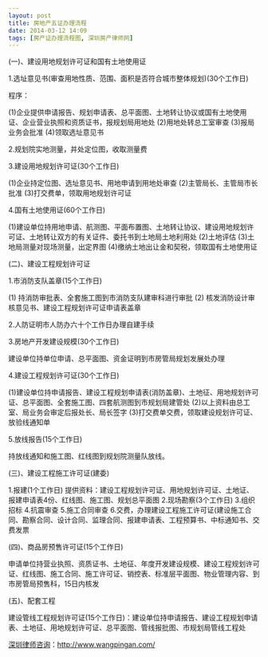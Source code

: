 ```yaml
---
layout: post
title: 房地产五证办理流程
date: 2014-03-12 14:09
tags: [房产证办理流程图, 深圳房产律师网]
---
```

(一)、建设用地规划许可证和国有土地使用证

1.选址意见书(审查用地性质、范围、面积是否符合城市整体规划)(30个工作日)

程序：

(1)企业提供申请报告、规划申请表、总平面图、土地转让协议或国有土地使用证、企业营业执照和资质证书，报规划局用地处
(2)用地处转总工室审查
(3)报局业务会批准
(4)领取选址意见书

2.规划院实地测量，并处定位图，收取测量费

3.建设用地规划许可证(30个工作日)

(1)企业持定位图、选址意见书、用地申请到用地处审查
(2)主管局长、主管局市长批准
(3)打交费单，领取用地规划许可证

4.国有土地使用证(60个工作日)

(1)建设单位持用地申请、航测图、平面布置图、土地转让协议、建设用地规划许可证、土地转让双方的有关证件、委托书到土地局土地利用处
(2)土地评估
(3)土地局测量对现场测量，出定界图
(4)缴纳土地出让金和契税，领取国有土地使用证

(二)、建设工程规划许可证

1.市消防支队盖章(15个工作日)

(1) 持消防审批表、全套施工图到市消防支队建审科进行审批
(2) 核发消防设计审核意见书、建设工程规划许可证申请表盖章

2.人防证明市人防办六十个工作日办理自建手续

3.房地产开发建设规模(30个工作日)

建设单位持单位申请、总平面图、资金证明到市房管局规划发展处办理

4.建设工程规划许可证(30个工作日)

(1)建设单位持申请报告、建设工程规划申请表(消防盖章)、土地征、用地规划许可证、总平面图、全套施工图、四套航测图到市规划局建管处
(2)以上资料由总工室、局业务会审定后报处长、局长签字
(3)打交费单交费，领取建设规划许可证、放验线通知单

5.放线报告(15个工作日)

持放线通知和施工图、红线图到规划院测量队放线。

(三)、建设工程施工许可证(建委)

1.报建(1个工作日)
提供资料：建设工程规划许可证、用地规划许可证、土地证、报建申请表4份、红线图、施工图、规划总平面图
2.现场勘察(3个工作日)
3.组织招标
4.抗震审查
5.施工合同审查
6.交费，办理建设工程施工许可证(建设施工合同、勘察合同、设计合同、监理合同、报建申请表、工程预算书、中标通知书、交费发票

(四)、商品房预售许可证(15个工作日)

申请单位持营业执照、资质证书、土地征、年度开发建设规模、建设工程规划许可证、红线图、施工合同、施工许可证、销控表、标准层平面图、物业管理内容、到市房管局预售科，15日内核发

(五)、配套工程

建设管线工程规划许可证(15个工作日)：建设单位持申请报告、建设工程规划申请表、土地征、用地规划许可证、总平面图、管线报批图、市规划局管线工程处

<a href="http://www.wangpingan.com/">深圳律师咨询</a>：<a href="http://www.wangpingan.com/">http://www.wangpingan.com/</a>

